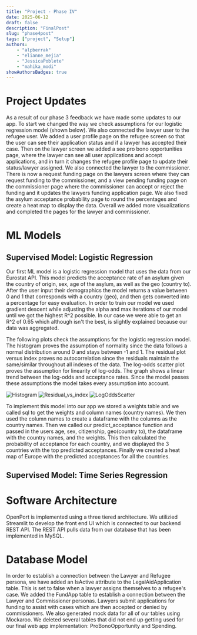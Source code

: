 ```yaml
---
title: "Project - Phase IV"
date: 2025-06-12
draft: false
description: "FinalPost"
slug: "phase4post"
tags: ["project", "Setup"]
authors:
    - "alpberrak"
    - "elianne_mejia"
    - "JessicaPoblete"
    - "mahika_modi"
showAuthorsBadges: true
---
```


# Project Updates
As a result of our phase 3 feedback we have made some updates to our app. To start we changed the way we check assumptions for our logistic regression model (shown below). We also connected the lawyer user to the refugee user. We added a user profile page on the refugee screen so that the user can see their application status and if a lawyer has accepted their case. Then on the lawyer screen we added a see pro bono opportunities page, where the lawyer can see all user applications and accept applications, and in turn it changes the refugee profile page to update their status/lawyer assigned. We also connected the lawyer to the commissioner. There is now a request funding page on the lawyers screen where they can request funding to the commissioner, and a view pending funding page on the commissioner page where the commissioner can accept or reject the funding and it updates the lawyers funding application page. We also fixed the asylum acceptance probability page to round the percentages and create a heat map to display the data. Overall we added more visualizations and completed the pages for the lawyer and commissioner.


# ML Models

## Supervised Model: Logistic Regression
Our first ML model is a logistic regression model that uses the data from our Eurostat API. This model predicts the acceptance rate of an asylum given the country of origin, sex, age of the asylum, as well as the geo (country to). After the user input their demographics the model returns a value between 0 and 1 that corresponds with a country (geo), and then gets converted into a percentage for easy evaluation. In order to train our model we used gradient descent while adjusting the alpha and max iterations of our model until we got the highest R^2 possible. In our case we were able to get an R^2 of 0.65 which although isn't the best, is slightly explained because our data was aggregated.

The following plots check the assumptions for the logistic regression model. The histogram proves the assumption of normality since the data follows a normal distribution around 0 and stays between -1 and 1. The residual plot versus index proves no autocorrelation since the residuals maintain the same/similar throughout all indexes of the data. The log-odds scatter plot proves the assumption for linearity of log-odds. The graph shows a linear trend between the log-odds and acceptance rates. Since the model passes these assumptions the model takes every assumption into account. 

![Histogram](/updatedHistogram.png)
![Residual_vs_index](/Residual_vs_index.png)
![LogOddsScatter](/LogOdds.png)

To implement this model into our app we stored a weights table and we called sql to get the weights and column names (country names). We then used the column names to create a dataframe with the columns as the country names. Then we called our predict_acceptance function and passed in the users age, sex, citizenship, geo(country to), the dataframe with the country names, and the weights. This then calculated the probability of acceptance for each country, and we displayed the 3 countries with the top predicted acceptances. Finally we created a heat map of Europe with the predicted acceptances for all the countries.

## Supervised Model: Time Series Regression

# Software Architecture

OpenPort is implemented using a three tiered architecture. We utilizied Streamlit to develop the front end UI which is connected to our backend REST API. The REST API pulls data from our database that has been implemented in MySQL. 

# Database Model
In order to establish a connection between the Lawyer and Refugee persona, we have added an IsActive attribute to the LegalAidApplication table. This is set to false when a lawyer assigns themselves to a refugee's case. We added the FundApp table to establish a connection between the Lawyer and Commissioner personas. Lawyers submit applications for funding to assist with cases which are then accepted or denied by commissioners. We also generated mock data for all of our tables using Mockaroo. We deleted several tables that did not end up getting used for our final web app implementation: ProBonoOpportunity and Spending. 